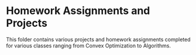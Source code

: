 # Homework Assignments and Projects

This folder contains various projects and homework assignments completed for various classes ranging from Convex Optimization to Algorithms.
